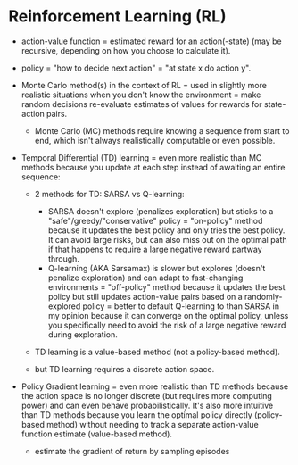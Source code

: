 # Reinforcement Learning (RL)

- action-value function = estimated reward for an action(-state) (may be recursive, depending on how you choose to calculate it).
- policy = "how to decide next action" = "at state x do action y".

- Monte Carlo method(s) in the context of RL = used in slightly more realistic situations when you don't know the environment = make random decisions re-evaluate estimates of values for rewards for state-action pairs.

  - Monte Carlo (MC) methods require knowing a sequence from start to end, which isn't always realistically computable or even possible.

- Temporal Differential (TD) learning = even more realistic than MC methods because you update at each step instead of awaiting an entire sequence:

  - 2 methods for TD: SARSA vs Q-learning:

    - SARSA doesn't explore (penalizes exploration) but sticks to a "safe"/greedy/"conservative" policy = "on-policy" method because it updates the best policy and only tries the best policy. It can avoid large risks, but can also miss out on the optimal path if that happens to require a large negative reward partway through.
    - Q-learning (AKA Sarsamax) is slower but explores (doesn't penalize exploration) and can adapt to fast-changing environments = "off-policy" method because it updates the best policy but still updates action-value pairs based on a randomly-explored policy = better to default Q-learning to than SARSA in my opinion because it can converge on the optimal policy, unless you specifically need to avoid the risk of a large negative reward during exploration.

  - TD learning is a value-based method (not a policy-based method).

  - but TD learning requires a discrete action space.

- Policy Gradient learning = even more realistic than TD methods because the action space is no longer discrete (but requires more computing power) and can even behave probabilistically. It's also more intuitive than TD methods because you learn the optimal policy directly (policy-based method) without needing to track a separate action-value function estimate (value-based method).
  - estimate the gradient of return by sampling episodes
